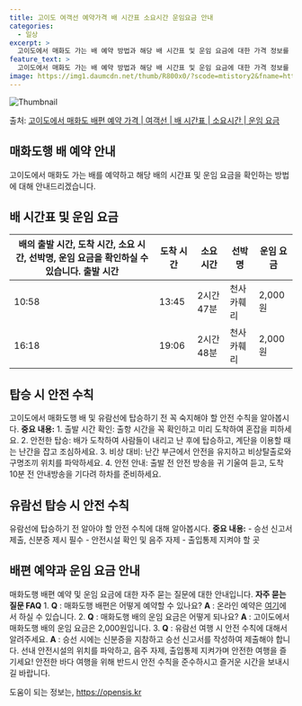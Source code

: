 ```yaml
---
title: 고이도 여객선 예약가격 배 시간표 소요시간 운임요금 안내
categories:
  - 일상
excerpt: >
  고이도에서 매화도 가는 배 예약 방법과 해당 배 시간표 및 운임 요금에 대한 가격 정보를 안내 드리겠습니다. 안전하고 재밋는 매화도행 여행을 위해 아래 정보 참고하시기 바랍니다. 매화도행 배편 예약하기 👈 클릭고이도에서 매화도행 배 시간표출발 시간도착 시간소요 시간선박명요금10:5813:452시간 47분천사카훼리2,000원16:1819:062시간 48분천사카훼리2,000원매화도행 배편 예약하기 👈 클릭고이도에서 매화도행 여객선 탑승 시 주의할 점고이도에서 매화도행 여객선에 탑승하기 전 알아두어야 할 안전 수칙들에 대해 알아봅시다. 중요 내용: 1. 출발 시간 확인: 출항 시간을 꼭 확인하고 미리 도착하여 혼잡을 피합니다. 2. 안전한 탑승: 배가 도착하여 사람들이 내리고 난 후에 탑승하고, 계단을 이용할..
feature_text: >
  고이도에서 매화도 가는 배 예약 방법과 해당 배 시간표 및 운임 요금에 대한 가격 정보를 안내 드리겠습니다. 안전하고 재밋는 매화도행 여행을 위해 아래 정보 참고하시기 바랍니다. 매화도행 배편 예약하기 👈 클릭고이도에서 매화도행 배 시간표출발 시간도착 시간소요 시간선박명요금10:5813:452시간 47분천사카훼리2,000원16:1819:062시간 48분천사카훼리2,000원매화도행 배편 예약하기 👈 클릭고이도에서 매화도행 여객선 탑승 시 주의할 점고이도에서 매화도행 여객선에 탑승하기 전 알아두어야 할 안전 수칙들에 대해 알아봅시다. 중요 내용: 1. 출발 시간 확인: 출항 시간을 꼭 확인하고 미리 도착하여 혼잡을 피합니다. 2. 안전한 탑승: 배가 도착하여 사람들이 내리고 난 후에 탑승하고, 계단을 이용할..
image: https://img1.daumcdn.net/thumb/R800x0/?scode=mtistory2&fname=https%3A%2F%2Fblog.kakaocdn.net%2Fdn%2FlfbHs%2FbtsHDhSFjCC%2FStYYrZWg5OsGGdOhpTsyH0%2Fimg.webp
---
```


![Thumbnail](https://img1.daumcdn.net/thumb/R800x0/?scode=mtistory2&fname=https%3A%2F%2Fblog.kakaocdn.net%2Fdn%2FlfbHs%2FbtsHDhSFjCC%2FStYYrZWg5OsGGdOhpTsyH0%2Fimg.webp)

<p>출처: <a href="https://opensis.kr/entry/%EA%B3%A0%EC%9D%B4%EB%8F%84%EC%97%90%EC%84%9C-%EB%A7%A4%ED%99%94%EB%8F%84-%EB%B0%B0%ED%8E%B8-%EC%98%88%EC%95%BD-%EA%B0%80%EA%B2%A9-%EC%97%AC%EA%B0%9D%EC%84%A0-%EB%B0%B0-%EC%8B%9C%EA%B0%84%ED%91%9C-%EC%86%8C%EC%9A%94%EC%8B%9C%EA%B0%84-%EC%9A%B4%EC%9E%84-%EC%9A%94%EA%B8%88" rel="dofollow">고이도에서 매화도 배편 예약 가격 | 여객선 | 배 시간표 | 소요시간 | 운임 요금</a> </p>

## 매화도행 배 예약 안내

고이도에서 매화도 가는 배를 예약하고 해당 배의 시간표 및 운임 요금을 확인하는 방법에 대해 안내드리겠습니다.



## 배 시간표 및 운임 요금

배의 출발 시간, 도착 시간, 소요 시간, 선박명, 운임 요금을 확인하실 수 있습니다.  **출발 시간** | **도착 시간** | **소요 시간** | **선박명** | **운임 요금**  
---|---|---|---|---  
10:58 | 13:45 | 2시간 47분 | 천사카훼리 | 2,000원  
16:18 | 19:06 | 2시간 48분 | 천사카훼리 | 2,000원  
  


## 탑승 시 안전 수칙

고이도에서 매화도행 배 및 유람선에 탑승하기 전 꼭 숙지해야 할 안전 수칙을 알아봅시다. **중요 내용:** 1\. 출발 시간 확인: 출항
시간을 꼭 확인하고 미리 도착하여 혼잡을 피하세요. 2\. 안전한 탑승: 배가 도착하여 사람들이 내리고 난 후에 탑승하고, 계단을 이용할
때는 난간을 잡고 조심하세요. 3\. 비상 대비: 난간 부근에서 안전을 유지하고 비상탈출로와 구명조끼 위치를 파악하세요. 4\. 안전 안내:
출발 전 안전 방송을 귀 기울여 듣고, 도착 10분 전 안내방송을 기다려 하차를 준비하세요.



## 유람선 탑승 시 안전 수칙

유람선에 탑승하기 전 알아야 할 안전 수칙에 대해 알아봅시다. **중요 내용:** \- 승선 신고서 제출, 신분증 제시 필수 \- 안전시설
확인 및 음주 자제 \- 출입통제 지켜야 할 곳



## 배편 예약과 운임 요금 안내

매화도행 배편 예약 및 운임 요금에 대한 자주 묻는 질문에 대한 안내입니다. **자주 묻는 질문 FAQ** 1\. **Q** : 매화도행
배편은 어떻게 예약할 수 있나요? **A** : 온라인 예약은 [여기](예약링크)에서 하실 수 있습니다. 2\. **Q** : 매화도행 배의
운임 요금은 어떻게 되나요? **A** : 고이도에서 매화도행 배의 운임 요금은 2,000원입니다. 3\. **Q** : 유람선 여행 시
안전 수칙에 대해서 알려주세요. **A** : 승선 시에는 신분증을 지참하고 승선 신고서를 작성하여 제출해야 합니다. 선내 안전시설의 위치를
파악하고, 음주 자제, 출입통제 지켜가며 안전한 여행을 즐기세요! 안전한 바다 여행을 위해 반드시 안전 수칙을 준수하시고 즐거운 시간을
보내시길 바랍니다.

 

도움이 되는 정보는, <a href="https://opensis.kr" rel="dofollow">https://opensis.kr</a>


